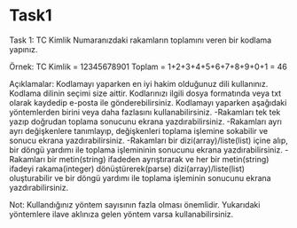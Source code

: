 # Task1

Task 1:
TC Kimlik Numaranızdaki rakamların toplamını veren bir kodlama yapınız.

Örnek:
TC Kimlik = 12345678901
Toplam = 1+2+3+4+5+6+7+8+9+0+1 = 46


Açıklamalar:
Kodlamayı yaparken en iyi hakim olduğunuz dili kullanınız.
Kodlama dilinin seçimi size aittir.
Kodlarınızı ilgili dosya formatında veya txt olarak kaydedip e-posta ile gönderebilirsiniz.
Kodlamayı yaparken aşağıdaki yöntemlerden birini veya daha fazlasını kullanabilirsiniz.
-Rakamları tek tek yazıp doğrudan toplama sonucunu ekrana yazdırabilirsiniz.
-Rakamları ayrı ayrı değişkenlere tanımlayıp, değişkenleri toplama işlemine sokabilir ve sonucu ekrana yazdırabilirsiniz.
-Rakamları bir dizi(array)/liste(list) içine alıp, bir döngü yardımı ile toplama işlemininin sonucunu ekrana yazdırabilirsiniz.
-Rakamları bir metin(string) ifadeden ayrıştırarak ve her bir metin(string) ifadeyi rakama(integer) dönüştürerek(parse) dizi(array)/liste(list) oluşturabilir ve bir döngü yardımı ile toplama işleminin sonucunu ekrana yazdırabilirsiniz.

Not:
Kullandığınız yöntem sayısının fazla olması önemlidir.
Yukarıdaki yöntemlere ilave aklınıza gelen yöntem varsa kullanabilirsiniz.
